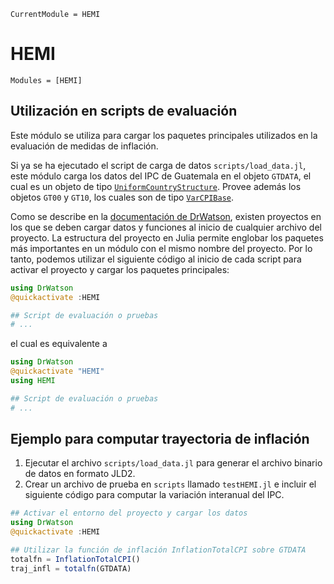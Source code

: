 ```@meta
CurrentModule = HEMI
```

# HEMI
```@autodocs
Modules = [HEMI]
```

## Utilización en scripts de evaluación

Este módulo se utiliza para cargar los paquetes principales utilizados en la evaluación de medidas de inflación. 

Si ya se ha ejecutado el script de carga de datos `scripts/load_data.jl`, este módulo carga los datos del IPC de Guatemala en el objeto `GTDATA`, el cual es un objeto de tipo [`UniformCountryStructure`](@ref). Provee además los objetos `GT00` y `GT10`, los cuales son de tipo [`VarCPIBase`](@ref). 

Como se describe en la [documentación de DrWatson](https://juliadynamics.github.io/DrWatson.jl/dev/real_world/#Making-your-project-a-usable-module-1), existen proyectos en los que se deben cargar datos y funciones al inicio de cualquier archivo del proyecto. La estructura del proyecto en Julia permite englobar los paquetes más importantes en un módulo con el mismo nombre del proyecto. Por lo tanto, podemos utilizar el siguiente código al inicio de cada script para activar el proyecto y cargar los paquetes principales: 

```julia 
using DrWatson 
@quickactivate :HEMI

## Script de evaluación o pruebas
# ...
```

el cual es equivalente a 

```julia 
using DrWatson 
@quickactivate "HEMI"
using HEMI

## Script de evaluación o pruebas
# ...
```

## Ejemplo para computar trayectoria de inflación

1. Ejecutar el archivo `scripts/load_data.jl` para generar el archivo binario de datos en formato JLD2. 
2. Crear un archivo de prueba en `scripts` llamado `testHEMI.jl` e incluir el siguiente código para computar la variación interanual del IPC.

```julia 
## Activar el entorno del proyecto y cargar los datos
using DrWatson
@quickactivate :HEMI

## Utilizar la función de inflación InflationTotalCPI sobre GTDATA
totalfn = InflationTotalCPI()
traj_infl = totalfn(GTDATA)
```